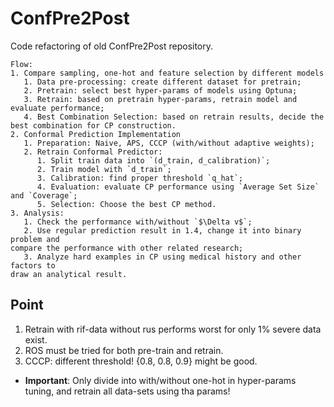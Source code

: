 # ConfPre2Post

Code refactoring of old ConfPre2Post repository.

```
Flow:
1. Compare sampling, one-hot and feature selection by different models
   1. Data pre-processing: create different dataset for pretrain;
   2. Pretrain: select best hyper-params of models using Optuna; 
   3. Retrain: based on pretrain hyper-params, retrain model and evaluate performance;
   4. Best Combination Selection: based on retrain results, decide the best combination for CP construction.
2. Conformal Prediction Implementation
   1. Preparation: Naive, APS, CCCP (with/without adaptive weights);
   2. Retrain Conformal Predictor:
      1. Split train data into `(d_train, d_calibration)`;
      2. Train model with `d_train`;
      3. Calibration: find proper threshold `q_hat`;
      4. Evaluation: evaluate CP performance using `Average Set Size` and `Coverage`;
      5. Selection: Choose the best CP method.
3. Analysis:
   1. Check the performance with/without `$\Delta v$`;
   2. Use regular prediction result in 1.4, change it into binary problem and 
compare the performance with other related research;
   3. Analyze hard examples in CP using medical history and other factors to
draw an analytical result.
```

## Point

1. Retrain with rif-data without rus performs worst for only 1% severe data exist.
2. ROS must be tried for both pre-train and retrain.
3. CCCP: different threshold! {0.8, 0.8, 0.9} might be good.


- **Important**: Only divide into with/without one-hot in hyper-params tuning, 
and retrain all data-sets using tha params!